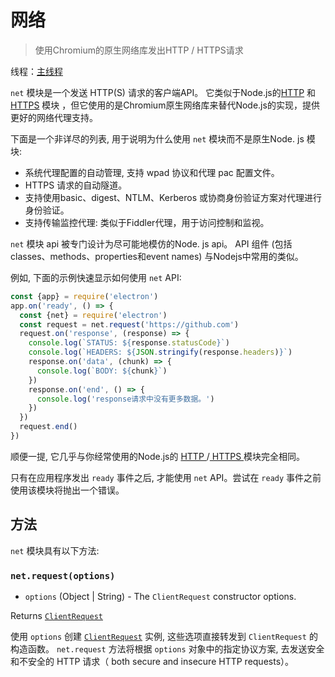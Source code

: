 # 网络

> 使用Chromium的原生网络库发出HTTP / HTTPS请求

线程：[主线程](../glossary.md#main-process)

`net` 模块是一个发送 HTTP(S) 请求的客户端API。 它类似于Node.js的[HTTP](https://nodejs.org/api/http.html) 和 [HTTPS](https://nodejs.org/api/https.html) 模块 ，但它使用的是Chromium原生网络库来替代Node.js的实现，提供更好的网络代理支持。 

下面是一个非详尽的列表, 用于说明为什么使用 ` net ` 模块而不是原生Node. js 模块:

* 系统代理配置的自动管理, 支持 wpad 协议和代理 pac 配置文件。
* HTTPS 请求的自动隧道。
* 支持使用basic、digest、NTLM、Kerberos 或协商身份验证方案对代理进行身份验证。
* 支持传输监控代理: 类似于Fiddler代理，用于访问控制和监视。

` net ` 模块 api 被专门设计为尽可能地模仿的Node. js api。 API 组件 (包括classes、methods、properties和event names) 与Nodejs中常用的类似。

例如, 下面的示例快速显示如何使用 ` net ` API:

```javascript
const {app} = require('electron')
app.on('ready', () => {
  const {net} = require('electron')
  const request = net.request('https://github.com')
  request.on('response', (response) => {
    console.log(`STATUS: ${response.statusCode}`)
    console.log(`HEADERS: ${JSON.stringify(response.headers)}`)
    response.on('data', (chunk) => {
      console.log(`BODY: ${chunk}`)
    })
    response.on('end', () => {
      console.log('response请求中没有更多数据。')
    })
  })
  request.end()
})
```

顺便一提, 它几乎与你经常使用的Node.js的 [ HTTP ](https://nodejs.org/api/http.html)/[ HTTPS ](https://nodejs.org/api/https.html) 模块完全相同。

只有在应用程序发出 ` ready ` 事件之后, 才能使用 ` net ` API。尝试在 ` ready ` 事件之前使用该模块将抛出一个错误。

## 方法

` net ` 模块具有以下方法:

### `net.request(options)`

* `options` (Object | String) - The `ClientRequest` constructor options.

Returns [`ClientRequest`](./client-request.md)

使用 ` options ` 创建 [` ClientRequest `](./client-request.md) 实例, 这些选项直接转发到 ` ClientRequest ` 的构造函数。 ` net.request ` 方法将根据 ` options ` 对象中的指定协议方案, 去发送安全和不安全的 HTTP 请求（ both secure and insecure HTTP requests）。
